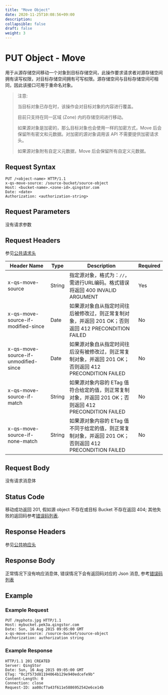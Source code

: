 ```yaml
---
title: "Move Object"
date: 2020-11-25T10:08:56+09:00
description:
collapsible: false
draft: false
weight: 3
---
```


# PUT Object - Move

用于从源存储空间移动一个对象到目标存储空间，此操作要求请求者对源存储空间拥有读写权限，对目标存储空间拥有可写权限。源存储空间与目标存储空间可相同，因此该接口可用于重命名对象。

> 注意:
>
> 当目标对象已存在时，该操作会对目标对象的内容进行覆盖。
>
> 目前只支持在同一区域 (Zone) 内的存储空间进行移动。
>
> 如果源对象是加密的，那么目标对象也会使用一样的加密方式，Move 后会保留所有密文和元数据。对加密的源对象调用该 API 不需要提供加密请求头。
>
> 如果源对象附有自定义元数据，Move 后会保留所有自定义元数据。

## Request Syntax

```http
PUT /<object-name> HTTP/1.1
x-qs-move-source: /source-bucket/source-object
Host: <bucket-name>.<zone-id>.qingstor.com
Date: <date>
Authorization: <authorization-string>
```

## Request Parameters

没有请求参数

## Request Headers

参见[公共请求头](../common/common_header.html#请求头字段-request-header)

| Header Name | Type | Description | Required |
| --- | --- | --- | --- |
| x-qs-move-source | String | 指定源对象，格式为：`//`， 需进行URL编码。格式错误将返回 400 INVALID ARGUMENT | Yes |
| x-qs-move-source-if-modified-since | Date | 如果源对象自从指定时间往后被修改过，则正常复制对象，并返回 201 OK；否则返回 412 PRECONDITION FAILED | No |
| x-qs-move-source-if-unmodified-since | Date | 如果源对象自从指定时间往后没有被修改过，则正常复制对象，并返回 201 OK；否则返回 412 PRECONDITION FAILED | No |
| x-qs-move-source-if-match | String | 如果源对象内容的 ETag 值符合给定的值，则正常复制对象，并返回 201 OK；否则返回 412 PRECONDITION FAILED | No |
| x-qs-move-source-if-none-match | String | 如果源对象内容的 ETag 值不同于给定的值，则正常复制对象，并返回 201 OK；否则返回 412 PRECONDITION FAILED | No |

## Request Body

没有请求消息体

## Status Code

移动成功返回 201, 假如源 object 不存在或目标 Bucket 不存在返回 404; 其他失败的返回码参考[错误码列表](../common/error_code.html).

## Response Headers

参见[公共响应头](../common/common_header.html#响应头字段-request-header)

## Response Body

正常情况下没有响应消息体, 错误情况下会有返回码对应的 Json 消息, 参考[错误码列表](../common/error_code.html)

## Example

### Example Request

```http
PUT /myphoto.jpg HTTP/1.1
Host: mybucket.pek3a.qingstor.com
Date: Sun, 16 Aug 2015 09:05:00 GMT
x-qs-move-source: /source-bucket/source-object
Authorization: authorization string
```

### Example Response

```http
HTTP/1.1 201 CREATED
Server: QingStor
Date: Sun, 16 Aug 2015 09:05:00 GMT
ETag: "0c2f573d81194064b129e940edcefe9b"
Content-Length: 0
Connection: close
Request-ID: aa08cf7a43f611e5886952542e6ce14b
```
